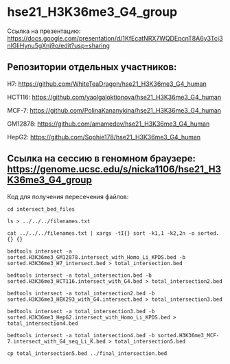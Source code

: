 # hse21_H3K36me3_G4_group

Ссылка на презентацию: https://docs.google.com/presentation/d/1KfEcatNRX7WQDEpcnT8A6y3Tcj3nlGIiHynu5gXnj9o/edit?usp=sharing

## Репозитории отдельных участников:

H7: https://github.com/WhiteTeaDragon/hse21_H3K36me3_G4_human

HCT116: https://github.com/yaolgaloktionova/hse21_H3K36me3_G4_human

MCF-7: https://github.com/PolinaKananykina/hse21_H3K36me3_G4_human

GM12878: https://github.com/amamedov/hse21_H3K36me3_G4_human

HepG2: https://github.com/Sophie178/hse21_H3K36me3_G4_human

## Ссылка на сессию в геномном браузере: https://genome.ucsc.edu/s/nicka1106/hse21_H3K36me3_G4_group

Код для получения пересечения файлов:

``cd interseсt_bed_files``

``ls > ../../../filenames.txt``

``cat ../../../filenames.txt | xargs -tI{} sort -k1,1 -k2,2n -o sorted.{} {}``

``bedtools intersect -a sorted.H3K36me3_GM12878.intersect_with_Homo_Li_KPDS.bed -b sorted.H3K36me3_H7_intersect.bed > total_intersection.bed``

``bedtools intersect -a total_intersection.bed -b sorted.H3K36me3_HCT116.intersect_with_G4.bed > total_intersection2.bed``

``bedtools intersect -a total_intersection2.bed -b sorted.H3K36me3_HEK293_with_G4.intersect.bed > total_intersection3.bed``

``bedtools intersect -a total_intersection3.bed -b sorted.H3K36me3_HepG2.intersect_with_Homo_Li_KPDS.bed > total_intersection4.bed``

``bedtools intersect -a total_intersection4.bed -b sorted.H3K36me3_MCF-7.intersect_with_G4_seq_Li_K.bed > total_intersection5.bed``

``cp total_intersection5.bed ../final_intersection.bed``
